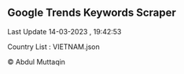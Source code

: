 

## Google Trends Keywords Scraper 
 
Last Update 14-03-2023 , 19:42:53

Country List :
VIETNAM.json



© Abdul Muttaqin 
